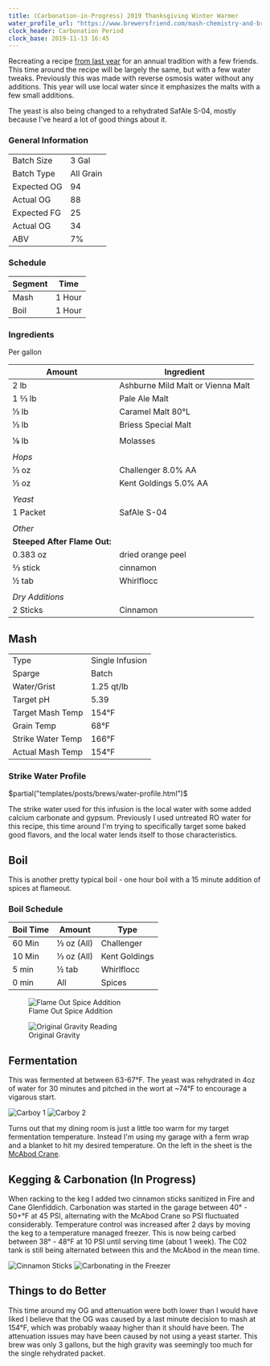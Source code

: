 ```yaml
---
title: (Carbonation-in-Progress) 2019 Thanksgiving Winter Warmer
water_profile_url: "https://www.brewersfriend.com/mash-chemistry-and-brewing-water-calculator/?id=5DGFQXY"
clock_header: Carbonation Period
clock_base: 2019-11-13 16:45
---
```


Recreating a recipe
[from last year](./2019-02-17-thanksgiving-winter-warmer.html) for an annual
tradition with a few friends. This time around the recipe will be largely
the same, but with a few water tweaks. Previously this was made with reverse
osmosis water without any additions. This year will use local water since
it emphasizes the malts with a few small additions.

The yeast is also being changed to a rehydrated SafAle S-04, mostly because
I've heard a lot of good things about it.

### General Information

|             |           |
|-------------|-----------|
| Batch Size  | 3 Gal     |
| Batch Type  | All Grain |
| Expected OG | 94        |
| Actual OG   | 88        |
| Expected FG | 25        |
| Actual OG   | 34        |
| ABV         | 7%        |

### Schedule

| Segment | Time   |
|-|-|
| Mash    | 1 Hour |
| Boil    | 1 Hour |

### Ingredients

Per gallon

| Amount                       | Ingredient                        |
|------------------------------|-----------------------------------|
| 2 lb                         | Ashburne Mild Malt or Vienna Malt |
| 1 &frac23; lb                | Pale Ale Malt                     |
| &frac13; lb                  | Caramel Malt 80&deg;L             |
| &frac13; lb                  | Briess Special Malt               |
|                              |                                   |
| ⅑ lb                         | Molasses                          |
|                              |                                   |
| _Hops_                       |                                   |
| &frac13; oz                  | Challenger 8.0% AA                |
| &frac13; oz                  | Kent Goldings 5.0% AA             |
|                              |                                   |
| _Yeast_                      |                                   |
| 1 Packet                     | SafAle S-04                       |
|                              |                                   |
| _Other_                      |                                   |
| **Steeped After Flame Out:** |                                   |
| 0.383 oz                     | dried orange peel                 |
| &frac23; stick               | cinnamon                          |
| &frac12; tab                 | Whirlflocc                        |
|                              |                                   |
| _Dry Additions_              |                                   |
| 2 Sticks                     | Cinnamon |

## Mash

| | |
|-|-|
| Type | Single Infusion |
| Sparge | Batch |
| Water/Grist | 1.25 qt/lb |
| Target pH | 5.39 |
| Target Mash Temp | 154&deg;F |
| Grain Temp | 68&deg;F 
| Strike Water Temp | 166&deg;F |
| Actual Mash Temp | 154&deg;F |

### Strike Water Profile

$partial("templates/posts/brews/water-profile.html")$

The strike water used for this infusion is the local water with some added
calcium carbonate and gypsum. Previously I used untreated RO water
for this recipe, this time around I'm trying to specifically target some baked
good flavors, and the local water lends itself to those characteristics.

## Boil

This is another pretty typical boil - one hour boil with a 15 minute addition
of spices at flameout.

### Boil Schedule

| Boil Time | Amount            | Type          |
|-----------|-------------------|---------------|
| 60 Min    | &frac13; oz (All) | Challenger    |
| 10 Min    | &frac13; oz (All) | Kent Goldings |
| 5 min     | &frac12; tab      | Whirlflocc    |
| 0 min     | All               | Spices        |

<div class="grid-container">
  <figure>
  <img src="/images/posts/brews/2019-10-25-2019-thanksgiving-winter-warmer/flameout.jpg" alt="Flame Out Spice Addition">
  <figcaption>Flame Out Spice Addition</figcaption>
  </figure>
  <figure>
  <img src="/images/posts/brews/2019-10-25-2019-thanksgiving-winter-warmer/og.jpg" alt="Original Gravity Reading">
  <figcaption>Original Gravity</figcaption>
  </figure>
</div>

## Fermentation

This was fermented at between 63-67&deg;F. The yeast was rehydrated in
4oz of water for 30 minutes and pitched in the wort at ~74&deg;F to encourage
a vigarous start. 

<div class="grid-container">
  <img src="/images/posts/brews/2019-10-25-2019-thanksgiving-winter-warmer/ferm_1.jpg" alt="Carboy 1">
  <img src="/images/posts/brews/2019-10-25-2019-thanksgiving-winter-warmer/ferm_2.jpg" alt="Carboy 2">
</div>

Turns out that my dining room is just a little too warm for my target
fermentation temperature. Instead I'm using my garage with a ferm wrap and a
blanket to hit my desired temperature. On the left in the sheet is the
[McAbod Crane](./2019-10-25-mcabod-crane.html).

## Kegging & Carbonation (In Progress)

When racking to the keg I added two cinnamon sticks sanitized in Fire and Cane
Glenfiddich. Carbonation was started in the garage between 40&deg; - 50+&deg;F at
45 PSI, alternating with the McAbod Crane so PSI fluctuated considerably.
Temperature control was increased after 2 days by moving the keg to a temperature
managed freezer. This is now being carbed between 38&deg; - 48&deg;F at 10 PSI
until serving time (about 1 week). The C02 tank is still being alternated between
this and the McAbod in the mean time.

<div class="grid-container">
  <img src="/images/posts/brews/2019-10-25-2019-thanksgiving-winter-warmer/sticks.jpg" alt="Cinnamon Sticks">
  <img src="/images/posts/brews/2019-10-25-2019-thanksgiving-winter-warmer/carb1.jpg" alt="Carbonating in the Freezer">
</div>

## Things to do Better

This time around my OG and attenuation were both lower than I would have liked
I believe that the OG was caused by a last minute decision to mash at
154&deg;F, which was probably waaay higher than it should have been. The
attenuation issues may have been caused by not using a yeast starter. This brew
was only 3 gallons, but the high gravity was seemingly too much for the single
rehydrated packet.
